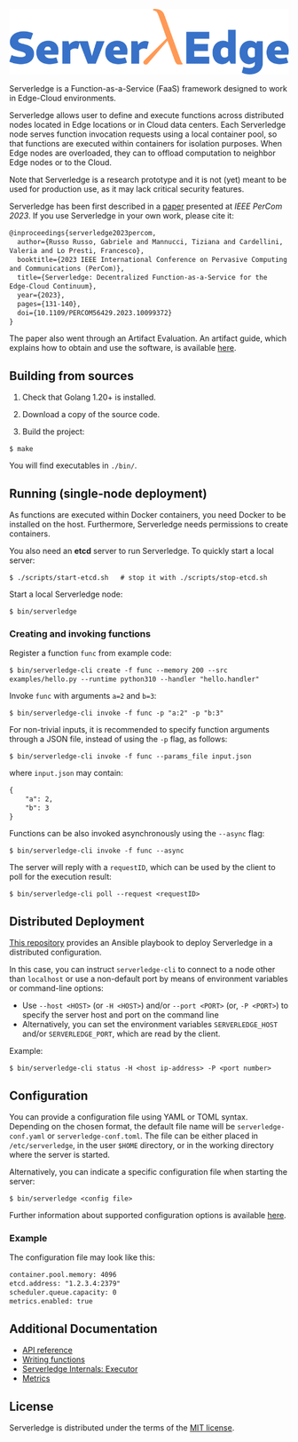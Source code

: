 ![ServerlEdge](docs/logo.png)

Serverledge is a Function-as-a-Service (FaaS) framework designed to
work in Edge-Cloud environments.

Serverledge allows user to define and execute functions across
distributed nodes located in Edge locations or in Cloud data centers.
Each Serverledge node serves function invocation requests using a local
container pool, so that functions are executed within containers for isolation purposes.
When Edge nodes are overloaded, they can to offload computation
to neighbor Edge nodes or to the Cloud.

Note that Serverledge is a research prototype and it is not (yet) meant to
be used for production use, as it may lack critical security features.

Serverledge has been first described in a [paper](http://www.ce.uniroma2.it/publications/serverledgePerCom2023.pdf) presented at *IEEE PerCom 2023*. If you use Serverledge in your own work, please cite it:

    @inproceedings{serverledge2023percom,
      author={Russo Russo, Gabriele and Mannucci, Tiziana and Cardellini, Valeria and Lo Presti, Francesco},
      booktitle={2023 IEEE International Conference on Pervasive Computing and Communications (PerCom)}, 
      title={Serverledge: Decentralized Function-as-a-Service for the Edge-Cloud Continuum}, 
      year={2023},
      pages={131-140},
      doi={10.1109/PERCOM56429.2023.10099372}
    }

The paper also went through an Artifact Evaluation. An artifact guide, which
explains how to obtain and use the software, is available
[here](http://www.ce.uniroma2.it/publications/ServerledgeArtifact.pdf).


## Building from sources

1. Check that Golang 1.20+ is installed.

2. Download a copy of the source code.

3. Build the project:

```
$ make
```

You will find executables in `./bin/`.

## Running (single-node deployment)

As functions are executed within Docker containers, you need Docker to
be installed on the host. Furthermore, Serverledge needs
permissions to create containers.

You also need an **etcd** server to run Serverledge. To quickly start a local
server:

	$ ./scripts/start-etcd.sh   # stop it with ./scripts/stop-etcd.sh

Start a local Serverledge node:

	$ bin/serverledge

### Creating and invoking functions

Register a function `func` from example code:

	$ bin/serverledge-cli create -f func --memory 200 --src examples/hello.py --runtime python310 --handler "hello.handler" 

Invoke `func` with arguments `a=2` and `b=3`:

	$ bin/serverledge-cli invoke -f func -p "a:2" -p "b:3"

For non-trivial inputs, it is recommended to specify function arguments through a
JSON file, instead of using the `-p` flag, as follows:

	$ bin/serverledge-cli invoke -f func --params_file input.json

where `input.json` may contain:

	{
		"a": 2,
		"b": 3
	}

Functions can be also invoked asynchronously using the `--async` flag:

	$ bin/serverledge-cli invoke -f func --async

The server will reply with a `requestID`, which can be used by the client to
poll for the execution result:

	$ bin/serverledge-cli poll --request <requestID>


## Distributed Deployment

[This repository](https://github.com/grussorusso/serverledge-deploy) provides an
Ansible playbook to deploy Serverledge in a distributed configuration.

In this case, you can instruct `serverledge-cli` to
connect to a node other than `localhost` or use a non-default port
by means of environment variables or command-line options:

- Use `--host <HOST>` (or `-H <HOST>`) and/or `--port <PORT>` (or, `-P <PORT>`)
to specify the server
host and port on the command line
- Alternatively, you can set the environment variables
`SERVERLEDGE_HOST` and/or `SERVERLEDGE_PORT`, which are read by the client.

Example:
 
    $ bin/serverledge-cli status -H <host ip-address> -P <port number>

## Configuration

You can provide a configuration file using YAML or TOML syntax. Depending on the
chosen format, the default file name will be `serverledge-conf.yaml` or
`serverledge-conf.toml`. The file can be either placed in `/etc/serverledge`,
in the user `$HOME` directory, or in the working directory where the server is
started.

Alternatively, you can indicate a specific configuration file when starting the
server:

	$ bin/serverledge <config file>

Further information about supported configuration options is available [here](./docs/configuration.md).

### Example

The configuration file may look like this:

	container.pool.memory: 4096
	etcd.address: "1.2.3.4:2379"
	scheduler.queue.capacity: 0
	metrics.enabled: true


## Additional Documentation

 - [API reference](./docs/api.md)
 - [Writing functions](./docs/writing-functions.md)
 - [Serverledge Internals: Executor](./docs/executor.md)
 - [Metrics](./docs/metrics.md)


## License

Serverledge is distributed under the terms of the [MIT
license](https://github.com/grussorusso/serverledge/blob/master/LICENSE.txt).
